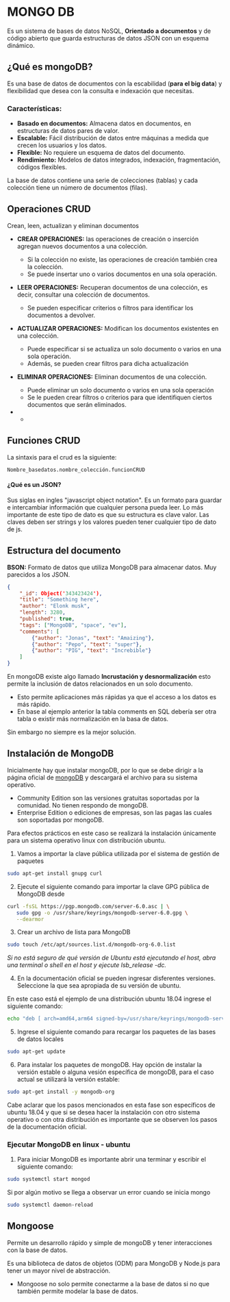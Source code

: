# MONGO DB

Es un sistema de bases de datos NoSQL, **Orientado a documentos** y de código abierto que guarda estructuras de datos JSON con un esquema dinámico.

## ¿Qué es mongoDB?

Es una base de datos de documentos con la escabilidad (**para el big data**) y flexibilidad que desea con la consulta e indexación que necesitas.

### Características: 

* **Basado en documentos:** Almacena datos en documentos, en estructuras de datos pares de valor.
* **Escalable:** Fácil distribución de datos entre máquinas a medida que crecen los usuarios y los datos.
* **Flexible:** No requiere un esquema de datos del documento.
* **Rendimiento:** Modelos de datos integrados, indexación, fragmentación, códigos flexibles.



La base de datos contiene una serie de colecciones (tablas) y cada colección tiene un número de documentos (filas).

## Operaciones CRUD

Crean, leen, actualizan y eliminan documentos

* **CREAR OPERACIONES:** las operaciones de creación o inserción agregan nuevos documentos a una colección. 
  * Si la colección no existe, las operaciones de creación también crea la colección.
  * Se puede insertar uno o varios documentos en una sola operación.

* **LEER OPERACIONES:** Recuperan documentos de una colección, es decir, consultar una colección de documentos.
  * Se pueden especificar criterios o filtros para identificar los documentos a devolver.
* **ACTUALIZAR OPERACIONES:** Modifican los documentos existentes en una colección. 
  * Puede especificar si se actualiza un solo documento o varios en una sola operación.
  * Además, se pueden crear filtros para dicha actualización
* **ELIMINAR OPERACIONES:** Eliminan documentos de una colección. 
  * Puede eliminar un solo documento o varios en una sola operación
  * Se le pueden crear filtros o criterios para que identifiquen ciertos documentos que serán eliminados.

* * 

## Funciones CRUD

La sintaxis para el crud es la siguiente:

```
Nombre_basedatos.nombre_colección.funcionCRUD
```

#### ¿Qué es un JSON?

Sus siglas en ingles "javascript  object notation". Es un formato para guardar e intercambiar información que cualquier persona pueda leer. Lo más importante de este tipo de dato es que su estructura es clave valor. Las claves deben ser strings y los valores pueden tener cualquier tipo de dato de js.



## Estructura del documento

**BSON:** Formato de datos que utiliza MongoDB para almacenar datos. Muy parecidos a los JSON.

```json
{
    "_id": Object('343423424'),
    "title": "Something here",
    "author": "Elonk musk",
    "length": 3280,
    "published": true,
    "tags": ["MongoDB", "space", "ev"],
    "comments": [
        {"author": "Jonas", "text": "Amaizing"},
        {"author": "Pepo", "text": "super"},
        {"author": "PIG", "text": "Increbible"}
    ]
}
```

En mongoDB existe algo llamado **Incrustación y desnormalización** esto permite la inclusión de datos relacionados en un solo documento. 

* Esto permite aplicaciones más rápidas ya que el acceso a los datos es más rápido.
* En base al ejemplo anterior la tabla comments en SQL debería ser otra tabla o existir más normalización en la basa de datos.

Sin embargo no siempre es la mejor solución.

## Instalación de MongoDB

Inicialmente hay que instalar mongoDB, por lo que se debe dirigir a la página oficial de [mongoDB](https://www.mongodb.com/docs/manual/installation/) y descargará el archivo para su sistema operativo.

* Community Edition son las versiones gratuitas soportadas por la comunidad. No tienen respondo de mongoDB.
* Enterprise Edition o ediciones de empresas, son las pagas las cuales son soportadas por mongoDB.

Para efectos prácticos en este caso se realizará la instalación únicamente para un sistema operativo linux con distribución ubuntu. 

1. Vamos a importar la clave pública utilizada por el sistema de gestión de paquetes 

```bash
sudo apt-get install gnupg curl
```

2. Ejecute el siguiente comando para importar la clave GPG pública de MongoDB desde
```bash
curl -fsSL https://pgp.mongodb.com/server-6.0.asc | \
   sudo gpg -o /usr/share/keyrings/mongodb-server-6.0.gpg \
   --dearmor
```

3. Crear un archivo de lista para MongoDB
```bash
sudo touch /etc/apt/sources.list.d/mongodb-org-6.0.list
```

*Si no está seguro de qué versión de Ubuntu está ejecutando el host, abra una terminal o shell en el host y ejecute lsb_release -dc.*

4. En la documentación oficial se pueden ingresar disferentes versiones. Seleccione la que sea apropiada de su versión de ubuntu.

En este caso está el ejemplo de una distribución ubuntu 18.04 ingrese el siguiente comando:

```bash
echo "deb [ arch=amd64,arm64 signed-by=/usr/share/keyrings/mongodb-server-6.0.gpg ] https://repo.mongodb.org/apt/ubuntu jammy/mongodb-org/6.0 multiverse" | sudo tee /etc/apt/sources.list.d/mongodb-org-6.0.list
```

5. Ingrese el siguiente comando para recargar los paquetes de las bases de datos locales 
```bash
sudo apt-get update
```
6. Para instalar los paquetes de mongoDB. Hay opción de instalar la versión estable o alguna vesión específica de mongoDB, para el caso actual se utilizará la versión estable:

```bash
sudo apt-get install -y mongodb-org
```

Cabe aclarar que los pasos mencionados en esta fase son específicos de ubuntu 18.04 y que si se desea hacer la instalación con otro sistema operativo o con otra distribución es importante que se observen los pasos de la documentación oficial.

### Ejecutar MongoDB en linux - ubuntu

1. Para iniciar MongoDB es importante abrir una terminar y escribir el siguiente comando:

```bash
sudo systemctl start mongod
```

Si por algún motivo se llega a observar un error cuando se inicia mongo

```bash
sudo systemctl daemon-reload
```






## Mongoose

Permite un desarrollo rápido y simple de mongoDB y tener interacciones con la base de datos.

Es una biblioteca de datos de objetos (ODM) para MongoDB y Node.js para tener un mayor nivel de abstracción. 

* Mongoose no solo permite conectarme a la base de datos si no que también permite modelar la base de datos.  